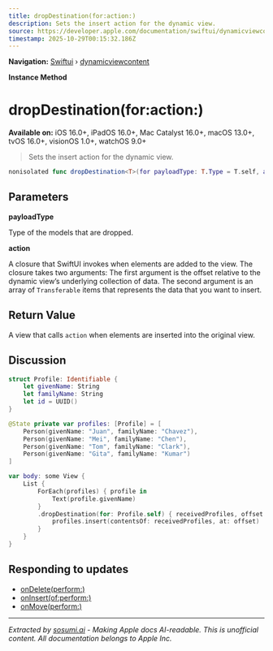 ```yaml
---
title: dropDestination(for:action:)
description: Sets the insert action for the dynamic view.
source: https://developer.apple.com/documentation/swiftui/dynamicviewcontent/dropdestination(for:action:)
timestamp: 2025-10-29T00:15:32.186Z
---
```


**Navigation:** [Swiftui](/documentation/swiftui) › [dynamicviewcontent](/documentation/swiftui/dynamicviewcontent)

**Instance Method**

# dropDestination(for:action:)

**Available on:** iOS 16.0+, iPadOS 16.0+, Mac Catalyst 16.0+, macOS 13.0+, tvOS 16.0+, visionOS 1.0+, watchOS 9.0+

> Sets the insert action for the dynamic view.

```swift
nonisolated func dropDestination<T>(for payloadType: T.Type = T.self, action: @escaping ([T], Int) -> Void) -> some DynamicViewContent where T : Transferable
```

## Parameters

**payloadType**

Type of the models that are dropped.



**action**

A closure that SwiftUI invokes when elements are added to the view. The closure takes two arguments: The first argument is the offset relative to the dynamic view’s underlying collection of data. The second argument is an array of `Transferable` items that represents the data that you want to insert.



## Return Value

A view that calls `action` when elements are inserted into the original view.

## Discussion

```swift
struct Profile: Identifiable {
    let givenName: String
    let familyName: String
    let id = UUID()
}

@State private var profiles: [Profile] = [
    Person(givenName: "Juan", familyName: "Chavez"),
    Person(givenName: "Mei", familyName: "Chen"),
    Person(givenName: "Tom", familyName: "Clark"),
    Person(givenName: "Gita", familyName: "Kumar")
]

var body: some View {
    List {
        ForEach(profiles) { profile in
            Text(profile.givenName)
        }
        .dropDestination(for: Profile.self) { receivedProfiles, offset in
            profiles.insert(contentsOf: receivedProfiles, at: offset)
        }
    }
}
```

## Responding to updates

- [onDelete(perform:)](/documentation/swiftui/dynamicviewcontent/ondelete(perform:))
- [onInsert(of:perform:)](/documentation/swiftui/dynamicviewcontent/oninsert(of:perform:)-418bq)
- [onMove(perform:)](/documentation/swiftui/dynamicviewcontent/onmove(perform:))

---

*Extracted by [sosumi.ai](https://sosumi.ai) - Making Apple docs AI-readable.*
*This is unofficial content. All documentation belongs to Apple Inc.*
